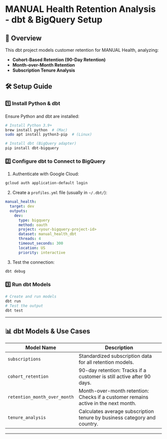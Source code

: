 # MANUAL Health Retention Analysis - dbt & BigQuery Setup

## 📌 Overview
This dbt project models customer retention for MANUAL Health, analyzing:
- **Cohort-Based Retention (90-Day Retention)**
- **Month-over-Month Retention**
- **Subscription Tenure Analysis**

## 🛠️ Setup Guide

### 1️⃣ Install Python & dbt
Ensure Python and dbt are installed:

```sh
# Install Python 3.9+
brew install python  # (Mac)
sudo apt install python3-pip  # (Linux)

# Install dbt (BigQuery adapter)
pip install dbt-bigquery
```

### 2️⃣ Configure dbt to Connect to BigQuery
1. Authenticate with Google Cloud:
```sh
gcloud auth application-default login
```
2. Create a `profiles.yml` file (usually in `~/.dbt/`):
```yaml
manual_health:
  target: dev
  outputs:
    dev:
      type: bigquery
      method: oauth
      project: <your-bigquery-project-id>
      dataset: manual_health_dbt
      threads: 4
      timeout_seconds: 300
      location: US
      priority: interactive
```
3. Test the connection:
```sh
dbt debug
```

### 3️⃣ Run dbt Models
```sh
# Create and run models
dbt run
# Test the output
dbt test
```

---

## 📊 dbt Models & Use Cases

| **Model Name** | **Description** |
|---------------|----------------|
| `subscriptions` | Standardized subscription data for all retention models. |
| `cohort_retention` | 90-day retention: Tracks if a customer is still active after 90 days. |
| `retention_month_over_month` | Month-over-month retention: Checks if a customer remains active in the next month. |
| `tenure_analysis` | Calculates average subscription tenure by business category and country. |

---


